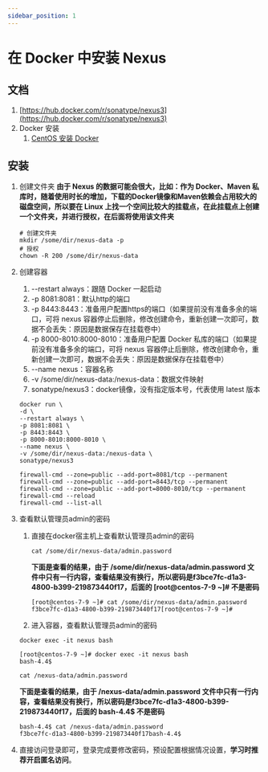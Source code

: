 ```yaml
---
sidebar_position: 1
---
```


# 在 Docker 中安装 Nexus

## 文档

1. [https://hub.docker.com/r/sonatype/nexus3](https://hub.docker.com/r/sonatype/nexus3)
2. Docker 安装
    1. [CentOS 安装 Docker](/docs/docker/centos-install.md)

## 安装

1. 创建文件夹
   **由于 Nexus 的数据可能会很大，比如：作为 Docker、Maven 私库时，随着使用时长的增加，下载的Docker镜像和Maven依赖会占用较大的磁盘空间，所以要在
   Linux 上找一个空间比较大的挂载点，在此挂载点上创建一个文件夹，并进行授权，在后面将使用该文件夹**

   ```shell
   # 创建文件夹
   mkdir /some/dir/nexus-data -p
   # 授权
   chown -R 200 /some/dir/nexus-data
   ```

2. 创建容器
    1. --restart always：跟随 Docker 一起启动
    2. -p 8081:8081：默认http的端口
    3. -p 8443:8443：准备用户配置https的端口（如果提前没有准备多余的端口，可将 nexus
       容器停止后删除，修改创建命令，重新创建一次即可，数据不会丢失：原因是数据保存在挂载卷中）
    4. -p 8000-8010:8000-8010：准备用户配置 Docker 私库的端口（如果提前没有准备多余的端口，可将 nexus
       容器停止后删除，修改创建命令，重新创建一次即可，数据不会丢失：原因是数据保存在挂载卷中）
    5. --name nexus：容器名称
    6. -v /some/dir/nexus-data:/nexus-data：数据文件映射
    7. sonatype/nexus3：docker镜像，没有指定版本号，代表使用 latest 版本

   ```shell
   docker run \
   -d \
   --restart always \
   -p 8081:8081 \
   -p 8443:8443 \
   -p 8000-8010:8000-8010 \
   --name nexus \
   -v /some/dir/nexus-data:/nexus-data \
   sonatype/nexus3
   ```

   ```shell
   firewall-cmd --zone=public --add-port=8081/tcp --permanent
   firewall-cmd --zone=public --add-port=8443/tcp --permanent
   firewall-cmd --zone=public --add-port=8000-8010/tcp --permanent
   firewall-cmd --reload
   firewall-cmd --list-all
   ```

3. 查看默认管理员admin的密码
    1. 直接在docker宿主机上查看默认管理员admin的密码

        ```shell
        cat /some/dir/nexus-data/admin.password 
        ```

       **下面是查看的结果，由于 /some/dir/nexus-data/admin.password
       文件中只有一行内容，查看结果没有换行，所以密码是f3bce7fc-d1a3-4800-b399-219873440f17，后面的 [root@centos-7-9 ~]#
       不是密码**

        ```shell
        [root@centos-7-9 ~]# cat /some/dir/nexus-data/admin.password 
        f3bce7fc-d1a3-4800-b399-219873440f17[root@centos-7-9 ~]# 
        ```

    2. 进入容器，查看默认管理员admin的密码

   ```shell
   docker exec -it nexus bash
   ```

   ```shell
   [root@centos-7-9 ~]# docker exec -it nexus bash
   bash-4.4$ 
   ```

   ```shell
   cat /nexus-data/admin.password
   ```

   **下面是查看的结果，由于 /nexus-data/admin.password 文件中只有一行内容，查看结果没有换行，所以密码是f3bce7fc-d1a3-4800-b399-219873440f17，后面的
   bash-4.4$ 不是密码**

   ```shell
   bash-4.4$ cat /nexus-data/admin.password
   f3bce7fc-d1a3-4800-b399-219873440f17bash-4.4$ 
   ```

4. 直接访问登录即可，登录完成要修改密码，预设配置根据情况设置，**学习时推荐开启匿名访问**。
